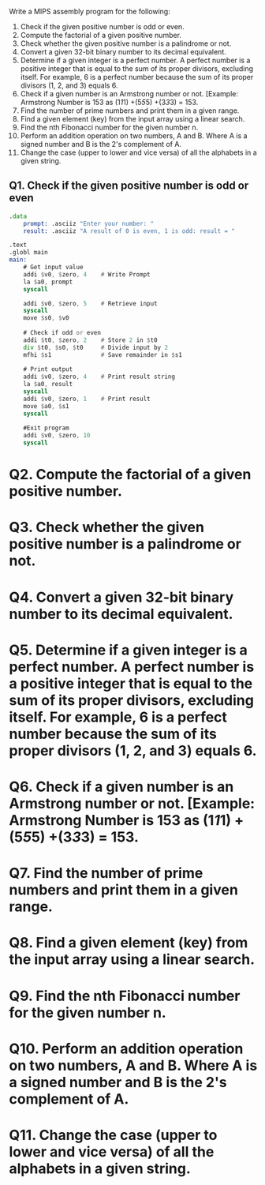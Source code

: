 Write a MIPS assembly program for the following:


1. Check if the given positive number is odd or even.
2. Compute the factorial of a given positive number.
3. Check whether the given positive number is a palindrome or not.
4. Convert a given 32-bit binary number to its decimal equivalent.
5. Determine if a given integer is a perfect number. A perfect number is a positive integer that is equal to the sum of its proper divisors, excluding itself. For example, 6 is a perfect number because the sum of its proper divisors (1, 2, and 3) equals 6.
6. Check if a given number is an Armstrong number or not. [Example: Armstrong Number is 153 as (1*1*1) +(5*5*5) +(3*3*3) = 153.
7. Find the number of prime numbers and print them in a given range.
9. Find a given element (key) from the input array using a linear search.
10. Find the nth Fibonacci number for the given number n.
11. Perform an addition operation on two numbers, A and B. Where A is a signed number and B is the 2's complement of A.
12. Change the case (upper to lower and vice versa) of all the alphabets in a given string.

## Q1. Check if the given positive number is odd or even
```asm
.data
	prompt: .asciiz "Enter your number: "
	result: .asciiz "A result of 0 is even, 1 is odd: result = "

.text
.globl main
main:
    # Get input value
    addi $v0, $zero, 4    # Write Prompt
    la $a0, prompt
    syscall

    addi $v0, $zero, 5    # Retrieve input
    syscall
    move $s0, $v0
    
    # Check if odd or even
    addi $t0, $zero, 2    # Store 2 in $t0
    div $t0, $s0, $t0     # Divide input by 2
    mfhi $s1              # Save remainder in $s1
    
    # Print output        
    addi $v0, $zero, 4    # Print result string
    la $a0, result
    syscall
    addi $v0, $zero, 1    # Print result
    move $a0, $s1
    syscall
    
    #Exit program
    addi $v0, $zero, 10
    syscall
```

# Q2. Compute the factorial of a given positive number.



# Q3. Check whether the given positive number is a palindrome or not.

# Q4. Convert a given 32-bit binary number to its decimal equivalent.

# Q5. Determine if a given integer is a perfect number. A perfect number is a positive integer that is equal to the sum of its proper divisors, excluding itself. For example, 6 is a perfect number because the sum of its proper divisors (1, 2, and 3) equals 6.

# Q6. Check if a given number is an Armstrong number or not. [Example: Armstrong Number is 153 as (1*1*1) +(5*5*5) +(3*3*3) = 153.

# Q7. Find the number of prime numbers and print them in a given range.

# Q8. Find a given element (key) from the input array using a linear search.

# Q9. Find the nth Fibonacci number for the given number n.

# Q10. Perform an addition operation on two numbers, A and B. Where A is a signed number and B is the 2's complement of A.

# Q11. Change the case (upper to lower and vice versa) of all the alphabets in a given string.



